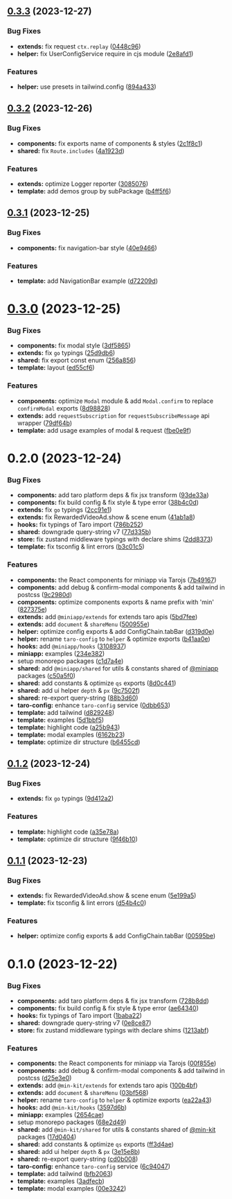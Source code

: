 ## [0.3.3](https://github.com/rexerwang/min-kit/compare/v0.3.2...v0.3.3) (2023-12-27)

### Bug Fixes

- **extends:** fix request `ctx.replay` ([0448c96](https://github.com/rexerwang/min-kit/commit/0448c9646a7209553aaac5ab1d5b5a898b85437b))
- **helper:** fix UserConfigService require in cjs module ([2e8afd1](https://github.com/rexerwang/min-kit/commit/2e8afd1ec06d935f7920524189267ef153e245ca))

### Features

- **helper:** use presets in tailwind.config ([894a433](https://github.com/rexerwang/min-kit/commit/894a4334e45d317be69ee890e0346921a975fab1))

## [0.3.2](https://github.com/rexerwang/min-kit/compare/v0.3.1...v0.3.2) (2023-12-26)

### Bug Fixes

- **components:** fix exports name of components & styles ([2c1f8c1](https://github.com/rexerwang/min-kit/commit/2c1f8c15f6ad80382e0674e69af2ed2a17feebe3))
- **shared:** fix `Route.includes` ([4a1923d](https://github.com/rexerwang/min-kit/commit/4a1923d24a0f980cc1cc6043661fb2899accfa9d))

### Features

- **extends:** optimize Logger reporter ([3085076](https://github.com/rexerwang/min-kit/commit/308507634696683e89c4be0b14647b5aaed64226))
- **template:** add demos group by subPackage ([b4ff5f6](https://github.com/rexerwang/min-kit/commit/b4ff5f677abfd188ae96566c9af74904c110cb2b))

## [0.3.1](https://github.com/rexerwang/min-kit/compare/v0.3.0...v0.3.1) (2023-12-25)

### Bug Fixes

- **components:** fix navigation-bar style ([40e9466](https://github.com/rexerwang/min-kit/commit/40e9466894610667de991f998da4471f78bea02a))

### Features

- **template:** add NavigationBar example ([d72209d](https://github.com/rexerwang/min-kit/commit/d72209dd8466e74f898cab4905b288718e240b4d))

# [0.3.0](https://github.com/rexerwang/min-kit/compare/v0.2.0...v0.3.0) (2023-12-25)

### Bug Fixes

- **components:** fix modal style ([3df5865](https://github.com/rexerwang/min-kit/commit/3df586560e04eb774f76e397a3994c0142f21004))
- **extends:** fix `go` typings ([25d9db6](https://github.com/rexerwang/min-kit/commit/25d9db62e38a08b6343184bfb6554cb46b2297f8))
- **shared:** fix export const enum ([256a856](https://github.com/rexerwang/min-kit/commit/256a856952af48e0b0c7b10c2faca7847dd9a0cc))
- **template:** layout ([ed55cf6](https://github.com/rexerwang/min-kit/commit/ed55cf659ea7128ca96127dbd4d43be301788060))

### Features

- **components:** optimize `Modal` module & add `Modal.confirm` to replace `confirmModal` exports ([8d98828](https://github.com/rexerwang/min-kit/commit/8d988284172ab94e3f100691bab8d21670e24e94))
- **extends:** add `requestSubscription` for `requestSubscribeMessage` api wrapper ([79df64b](https://github.com/rexerwang/min-kit/commit/79df64b139222f116943f95c7833aa21fab8ba85))
- **template:** add usage examples of modal & request ([fbe0e9f](https://github.com/rexerwang/min-kit/commit/fbe0e9fd83209da3112e690c7dc3870781252f08))

# 0.2.0 (2023-12-24)

### Bug Fixes

- **components:** add taro platform deps & fix jsx transform ([93de33a](https://github.com/rexerwang/min-kit/commit/93de33aa801e6efc6a309a83252659c0318224c0))
- **components:** fix build config & fix style & type error ([38b4c0d](https://github.com/rexerwang/min-kit/commit/38b4c0da507e3a95d746bec37bb6b7844ae5787d))
- **extends:** fix `go` typings ([2cc91e1](https://github.com/rexerwang/min-kit/commit/2cc91e128ac3edba432a947bb7771302694e9725))
- **extends:** fix RewardedVideoAd.show & scene enum ([41ab1a8](https://github.com/rexerwang/min-kit/commit/41ab1a8ea67c7495d03f9d3a545779b6e4f7cb76))
- **hooks:** fix typings of Taro import ([786b252](https://github.com/rexerwang/min-kit/commit/786b25272f14f90d2d86cb17769b89a1745c416f))
- **shared:** downgrade query-string v7 ([77d335b](https://github.com/rexerwang/min-kit/commit/77d335b5639419bdd1f9e9f288e0af96e72f0962))
- **store:** fix zustand middleware typings with declare shims ([2dd8373](https://github.com/rexerwang/min-kit/commit/2dd837380c94adde6b23c98b8f6329fb7f5299ae))
- **template:** fix tsconfig & lint errors ([b3c01c5](https://github.com/rexerwang/min-kit/commit/b3c01c57be3298006a2de2b542a1896b98ef0a05))

### Features

- **components:** the React components for miniapp via Tarojs ([7b49167](https://github.com/rexerwang/min-kit/commit/7b49167b8b5bf72cb97fae8da4718be19cee36f0))
- **components:** add debug & confirm-modal components & add tailwind in postcss ([9c2980d](https://github.com/rexerwang/min-kit/commit/9c2980dbaf1de3f1504d643b374e1359e4e695b3))
- **components:** optimize components exports & name prefix with 'min' ([827375e](https://github.com/rexerwang/min-kit/commit/827375e7778f7693912b35b064d2c43f18e59755))
- **extends:** add `@miniapp/extends` for extends taro apis ([5bd7fee](https://github.com/rexerwang/min-kit/commit/5bd7fee768cd79b1e7280828dcd32d1db5aed945))
- **extends:** add `document` & `shareMenu` ([500955e](https://github.com/rexerwang/min-kit/commit/500955efaa2f3911ab6fa0f45c6225bea7291194))
- **helper:** optimize config exports & add ConfigChain.tabBar ([d319d0e](https://github.com/rexerwang/min-kit/commit/d319d0e692eeabcde4a3fb6fc428e1f7b50d8183))
- **helper:** rename `taro-config` to `helper` & optimize exports ([b41aa0e](https://github.com/rexerwang/min-kit/commit/b41aa0e26526eed8a229da5610a8f175c3230267))
- **hooks:** add `@miniapp/hooks` ([3108937](https://github.com/rexerwang/min-kit/commit/3108937c0d1dc5f26b1abb5073dbf026fa0658b6))
- **miniapp:** examples ([234e382](https://github.com/rexerwang/min-kit/commit/234e382ba0ccc63a443a1e47cd4437503044e647))
- setup monorepo packages ([c1d7a4e](https://github.com/rexerwang/min-kit/commit/c1d7a4ef6ff6b367235f35da42348b483e6821a2))
- **shared:** add `@miniapp/shared` for utils & constants shared of [@miniapp](https://github.com/miniapp) packages ([c50a5f0](https://github.com/rexerwang/min-kit/commit/c50a5f0d4bfa19c9b0254f0458d55be303fe59e1))
- **shared:** add constants & optimize `qs` exports ([8d0c441](https://github.com/rexerwang/min-kit/commit/8d0c441c27e7cb62f9490086d88dbf1843eee104))
- **shared:** add ui helper `depth` & `px` ([9c7502f](https://github.com/rexerwang/min-kit/commit/9c7502f87c81ed3a37e9f417d9515ac5017b2e22))
- **shared:** re-export query-string ([88b3d60](https://github.com/rexerwang/min-kit/commit/88b3d604fc7c1e34777f8ec1f10359c7cfe6b270))
- **taro-config:** enhance `taro-config` service ([0dbb653](https://github.com/rexerwang/min-kit/commit/0dbb653eb4100dc2014a0e8890fae9a9d565ab26))
- **template:** add tailwind ([d829248](https://github.com/rexerwang/min-kit/commit/d8292483dc05bc0647c9682af4c81f1f017df749))
- **template:** examples ([5d1bbf5](https://github.com/rexerwang/min-kit/commit/5d1bbf5f9e94eb5e3af6960146b426ae50807488))
- **template:** highlight code ([a25b943](https://github.com/rexerwang/min-kit/commit/a25b943eb57532fa21f55120d9e6dda6b4fa5907))
- **template:** modal examples ([6162b23](https://github.com/rexerwang/min-kit/commit/6162b2330c02df9542b62d3b9cb2e5a74c067a97))
- **template:** optimize dir structure ([b6455cd](https://github.com/rexerwang/min-kit/commit/b6455cda2906d38167f3489a82583b2f0315da6d))

## [0.1.2](https://github.com/rexerwang/min-kit/compare/v0.1.1...v0.1.2) (2023-12-24)

### Bug Fixes

- **extends:** fix `go` typings ([9d412a2](https://github.com/rexerwang/min-kit/commit/9d412a2438aab0a5474b80bd1a40ac5541310106))

### Features

- **template:** highlight code ([a35e78a](https://github.com/rexerwang/min-kit/commit/a35e78a2df7d6becdac84fc044434aec7e400384))
- **template:** optimize dir structure ([9f46b10](https://github.com/rexerwang/min-kit/commit/9f46b102cb2e065ffad4fe0c5602a29b66a682e1))

## [0.1.1](https://github.com/rexerwang/min-kit/compare/v0.1.0...v0.1.1) (2023-12-23)

### Bug Fixes

- **extends:** fix RewardedVideoAd.show & scene enum ([5e199a5](https://github.com/rexerwang/min-kit/commit/5e199a563c2e481303ac74e1e07a18a909c7b8f1))
- **template:** fix tsconfig & lint errors ([d54b4c0](https://github.com/rexerwang/min-kit/commit/d54b4c0577fbb92313eba668983a6381053ea38d))

### Features

- **helper:** optimize config exports & add ConfigChain.tabBar ([00595be](https://github.com/rexerwang/min-kit/commit/00595bef2bff52cda6ec61d3b18693f189869172))

# 0.1.0 (2023-12-22)

### Bug Fixes

- **components:** add taro platform deps & fix jsx transform ([728b8dd](https://github.com/rexerwang/min-kit/commit/728b8dd81028a1096534e8793d3d700a21db8155))
- **components:** fix build config & fix style & type error ([ae64340](https://github.com/rexerwang/min-kit/commit/ae6434047df2f2427410d9d4db4176c5faf22de3))
- **hooks:** fix typings of Taro import ([1baba22](https://github.com/rexerwang/min-kit/commit/1baba229e88bd2bfd32203cc05a9bb249b0dbae8))
- **shared:** downgrade query-string v7 ([0e8ce87](https://github.com/rexerwang/min-kit/commit/0e8ce87f48b3897ee32963ff73879ad7e0199715))
- **store:** fix zustand middleware typings with declare shims ([1213abf](https://github.com/rexerwang/min-kit/commit/1213abf494245ff6de2523f6e554105dd46f0639))

### Features

- **components:** the React components for miniapp via Tarojs ([00f855e](https://github.com/rexerwang/min-kit/commit/00f855efab6270b7727457c8a7516bb8e48acb1d))
- **components:** add debug & confirm-modal components & add tailwind in postcss ([d25e3e0](https://github.com/rexerwang/min-kit/commit/d25e3e073da82cef6ce12fc5bae37fd03573236d))
- **extends:** add `@min-kit/extends` for extends taro apis ([100b4bf](https://github.com/rexerwang/min-kit/commit/100b4bfab0e423e7084ec09de532d82c20aea8fc))
- **extends:** add `document` & `shareMenu` ([03bf568](https://github.com/rexerwang/min-kit/commit/03bf56816b1340a950bd0309ea8db2b25ffae453))
- **helper:** rename `taro-config` to `helper` & optimize exports ([ea22a43](https://github.com/rexerwang/min-kit/commit/ea22a43d1185b83f36141e3bb68cb9a145afd75c))
- **hooks:** add `@min-kit/hooks` ([3597d6b](https://github.com/rexerwang/min-kit/commit/3597d6bfc723234c397368f83494873c15950e5b))
- **miniapp:** examples ([2654cae](https://github.com/rexerwang/min-kit/commit/2654cae5491695d5c0acefc5ca586f009868be38))
- setup monorepo packages ([68e2d49](https://github.com/rexerwang/min-kit/commit/68e2d49f45772a2e15b24dd4cdd7ef2eb35a80d2))
- **shared:** add `@min-kit/shared` for utils & constants shared of [@min-kit](https://github.com/miniapp) packages ([17d0404](https://github.com/rexerwang/min-kit/commit/17d0404abbcbf26d770f717042f7e06751de4103))
- **shared:** add constants & optimize `qs` exports ([ff3d4ae](https://github.com/rexerwang/min-kit/commit/ff3d4ae85505e34f72483912c980faaf8178ed72))
- **shared:** add ui helper `depth` & `px` ([3e15e8b](https://github.com/rexerwang/min-kit/commit/3e15e8b85d2851f4ba890d29837036b45444d7a6))
- **shared:** re-export query-string ([cd0b008](https://github.com/rexerwang/min-kit/commit/cd0b0086bb023a1f98e093da5925119af46ff4e6))
- **taro-config:** enhance `taro-config` service ([6c94047](https://github.com/rexerwang/min-kit/commit/6c940474d246a2596a028b9028f2aad25ac3636c))
- **template:** add tailwind ([bfb2063](https://github.com/rexerwang/min-kit/commit/bfb2063d800f56355d3be730e5b6da2fa9d5c52b))
- **template:** examples ([3adfecb](https://github.com/rexerwang/min-kit/commit/3adfecb6cb5ba28e11b1138af9525c513a5548ff))
- **template:** modal examples ([00e3242](https://github.com/rexerwang/min-kit/commit/00e324258a432c17c33e930c9a0dcdb6efb27313))
